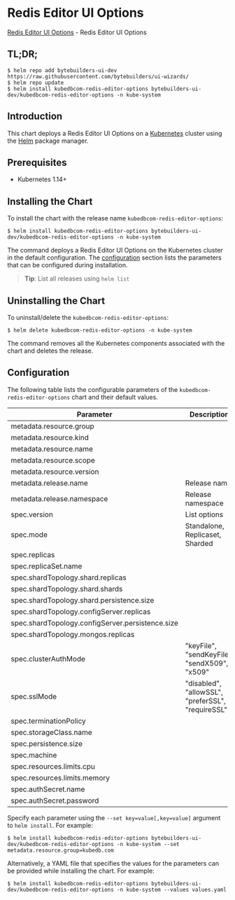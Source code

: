 # Redis Editor UI Options

[Redis Editor UI Options](https://byte.builders) - Redis Editor UI Options

## TL;DR;

```console
$ helm repo add bytebuilders-ui-dev https://raw.githubusercontent.com/bytebuilders/ui-wizards/
$ helm repo update
$ helm install kubedbcom-redis-editor-options bytebuilders-ui-dev/kubedbcom-redis-editor-options -n kube-system
```

## Introduction

This chart deploys a Redis Editor UI Options on a [Kubernetes](http://kubernetes.io) cluster using the [Helm](https://helm.sh) package manager.

## Prerequisites

- Kubernetes 1.14+

## Installing the Chart

To install the chart with the release name `kubedbcom-redis-editor-options`:

```console
$ helm install kubedbcom-redis-editor-options bytebuilders-ui-dev/kubedbcom-redis-editor-options -n kube-system
```

The command deploys a Redis Editor UI Options on the Kubernetes cluster in the default configuration. The [configuration](#configuration) section lists the parameters that can be configured during installation.

> **Tip**: List all releases using `helm list`

## Uninstalling the Chart

To uninstall/delete the `kubedbcom-redis-editor-options`:

```console
$ helm delete kubedbcom-redis-editor-options -n kube-system
```

The command removes all the Kubernetes components associated with the chart and deletes the release.

## Configuration

The following table lists the configurable parameters of the `kubedbcom-redis-editor-options` chart and their default values.

|                    Parameter                     |                    Description                    |   Default    |
|--------------------------------------------------|---------------------------------------------------|--------------|
| metadata.resource.group                          |                                                   | `kubedb.com` |
| metadata.resource.kind                           |                                                   | `Redis`      |
| metadata.resource.name                           |                                                   | `redises`    |
| metadata.resource.scope                          |                                                   | `Namespaced` |
| metadata.resource.version                        |                                                   | `v1alpha2`   |
| metadata.release.name                            | Release name                                      | `""`         |
| metadata.release.namespace                       | Release namespace                                 | `""`         |
| spec.version                                     | List options                                      | `3.4.17`     |
| spec.mode                                        | Standalone, Replicaset, Sharded                   | `Standalone` |
| spec.replicas                                    |                                                   | `1`          |
| spec.replicaSet.name                             |                                                   | `rs0`        |
| spec.shardTopology.shard.replicas                |                                                   | `3`          |
| spec.shardTopology.shard.shards                  |                                                   | `3`          |
| spec.shardTopology.shard.persistence.size        |                                                   | `10Gi`       |
| spec.shardTopology.configServer.replicas         |                                                   | `3`          |
| spec.shardTopology.configServer.persistence.size |                                                   | `2Gi`        |
| spec.shardTopology.mongos.replicas               |                                                   | `3`          |
| spec.clusterAuthMode                             | "keyFile", "sendKeyFile", "sendX509", "x509"      | `keyFile`    |
| spec.sslMode                                     | "disabled", "allowSSL", "preferSSL", "requireSSL" | `disabled`   |
| spec.terminationPolicy                           |                                                   | `WipeOut`    |
| spec.storageClass.name                           |                                                   | `standard`   |
| spec.persistence.size                            |                                                   | `10Gi`       |
| spec.machine                                     |                                                   | `""`         |
| spec.resources.limits.cpu                        |                                                   | `".5"`       |
| spec.resources.limits.memory                     |                                                   | `1024Mi`     |
| spec.authSecret.name                             |                                                   | `""`         |
| spec.authSecret.password                         |                                                   | `""`         |


Specify each parameter using the `--set key=value[,key=value]` argument to `helm install`. For example:

```console
$ helm install kubedbcom-redis-editor-options bytebuilders-ui-dev/kubedbcom-redis-editor-options -n kube-system --set metadata.resource.group=kubedb.com
```

Alternatively, a YAML file that specifies the values for the parameters can be provided while
installing the chart. For example:

```console
$ helm install kubedbcom-redis-editor-options bytebuilders-ui-dev/kubedbcom-redis-editor-options -n kube-system --values values.yaml
```
